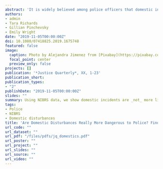 ```yaml
---
abstract: 'It is widely believed among police officers that domestic incidents are among the most dangerous incidents to which they respond. However, most research in this area suffers from the _denominator problem_, where prior studies have focused on incidents resulting in harm to police officers and failed to account for incidents not resulting in harm. Such methodologies can produce drastically misleading results. This paper uses data from the 2016 National Incident Based Reporting System (NIBRS) to overcome the denominator problem. We examine the probability of (1) an officer being assaulted and (2) an officer being injured or killed when responding to a domestic incident compared to a nondomestic incident while controlling for other potentially important variables. Results indicate that officers are significantly more likely to be assaulted or injured when responding to non-domestic incidents. Implications for law enforcement training, victim legitimacy, and future research are discussed.'
authors:
- admin
- Tara Richards
- Gillian Pinchevsky
- Emily Wright
date: "2019-11-05T00:00:00Z"
doi: 10.1080/07418825.2019.1675748
featured: false
image:
  caption: Photo by Alejandra Jimenez from [Pixabay](https://pixabay.com/illustrations/paramedic-medical-emergencies-1136916/)
  focal_point: center
  preview_only: false
projects: []
publication: '*Justice Quarterly*, XX, 1-23'
publication_short: 
publication_types:
- "2"
publishDate: "2019-11-05T00:00:00Z"
slides: ""
summary: Using NIBRS data, we show domestic incidents are _not_ more likely to involve officers being assaulted or injured.
tags:
- Police
- NIBRS
- Domestic disturbances
title: 'Are Domestic Disturbances Really More Dangerous to Police? Findings from the 2016 National Incident Based Reporting System'
url_code: ""
url_dataset: ""
url_pdf: "/files/pdfs/jq_domestics.pdf"
url_poster: ""
url_project: ""
url_slides: ""
url_source: ""
url_video: ""
---
```


